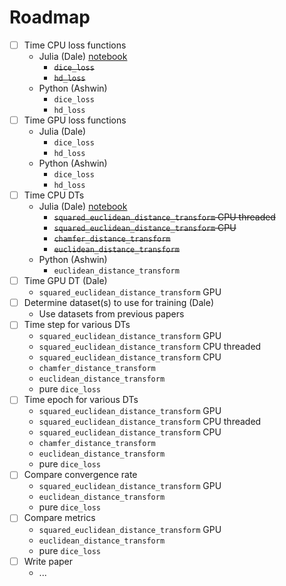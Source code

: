 # Roadmap
- [ ] Time CPU loss functions
  * Julia (Dale) [notebook](https://github.com/Dale-Black/project-distance-transforms/blob/master/julia/timing/pluto_notebooks/loss_functions.jl)
	* ~~`dice_loss`~~
	* ~~`hd_loss`~~
  * Python (Ashwin)
	* `dice_loss`
	* `hd_loss`
- [ ] Time GPU loss functions
  * Julia (Dale)
	* `dice_loss`
	* `hd_loss`
  * Python (Ashwin)
	* `dice_loss`
	* `hd_loss`
- [ ] Time CPU DTs
  * Julia (Dale) [notebook](https://github.com/Dale-Black/project-distance-transforms/blob/master/julia/timing/pluto_notebooks/cpu_dt.jl)
	* ~~`squared_euclidean_distance_transform` CPU threaded~~
	* ~~`squared_euclidean_distance_transform` CPU~~
	* ~~`chamfer_distance_transform`~~
	* ~~`euclidean_distance_transform`~~
  * Python (Ashwin)
	* `euclidean_distance_transform`
- [ ] Time GPU DT (Dale)
	-  `squared_euclidean_distance_transform` GPU
- [ ] Determine dataset(s) to use for training (Dale)
	* Use datasets from previous papers
- [ ] Time step for various DTs
	* `squared_euclidean_distance_transform` GPU
	* `squared_euclidean_distance_transform` CPU threaded
	* `squared_euclidean_distance_transform` CPU
	* `chamfer_distance_transform`
	* `euclidean_distance_transform`
	* pure `dice_loss`
- [ ] Time epoch for various DTs
	* `squared_euclidean_distance_transform` GPU
	* `squared_euclidean_distance_transform` CPU threaded
	* `squared_euclidean_distance_transform` CPU
	* `chamfer_distance_transform`
	* `euclidean_distance_transform`
	* pure `dice_loss`
- [ ] Compare convergence rate
	* `squared_euclidean_distance_transform` GPU
	* `euclidean_distance_transform`
	* pure `dice_loss`
- [ ] Compare metrics
	* `squared_euclidean_distance_transform` GPU
	* `euclidean_distance_transform`
	* pure `dice_loss`
- [ ] Write paper
  * ...
